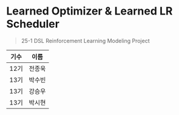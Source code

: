 # Learned Optimizer & Learned LR Scheduler

> 25-1 DSL Reinforcement Learning Modeling Project

|기수|이름|
|:-:|:-:|
|12기|전종욱|
|13기|박수빈|
|13기|강승우|
|13기|박시현|
